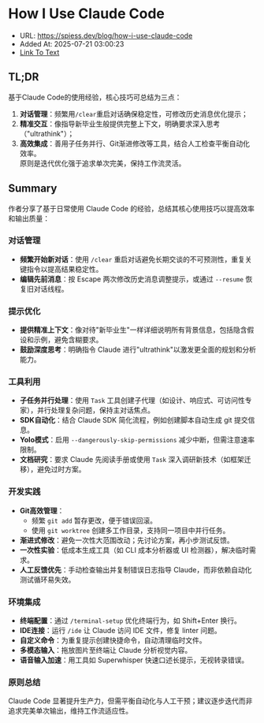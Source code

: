 # How I Use Claude Code
- URL: https://spiess.dev/blog/how-i-use-claude-code
- Added At: 2025-07-21 03:00:23
- [Link To Text](2025-07-21-how-i-use-claude-code_raw.md)

## TL;DR
基于Claude Code的使用经验，核心技巧可总结为三点：  
1. **对话管理**：频繁用`/clear`重启对话确保稳定性，可修改历史消息优化提示；  
2. **精准交互**：像指导新毕业生般提供完整上下文，明确要求深入思考（"ultrathink"）；  
3. **高效集成**：善用子任务并行、Git渐进修改等工具，结合人工检查平衡自动化效率。  
原则是迭代优化强于追求单次完美，保持工作流灵活。

## Summary
作者分享了基于日常使用 Claude Code 的经验，总结其核心使用技巧以提高效率和输出质量：

### 对话管理
- **频繁开始新对话**：使用 `/clear` 重启对话避免长期交谈的不可预测性，重复关键指令以提高结果稳定性。
- **编辑先前消息**：按 Escape 两次修改历史消息调整提示，或通过 `--resume` 恢复旧对话线程。

### 提示优化
- **提供精准上下文**：像对待"新毕业生"一样详细说明所有背景信息，包括隐含假设和示例，避免含糊要求。
- **鼓励深度思考**：明确指令 Claude 进行"ultrathink"以激发更全面的规划和分析能力。

### 工具利用
- **子任务并行处理**：使用 `Task` 工具创建子代理（如设计、响应式、可访问性专家），并行处理复杂问题，保持主对话焦点。
- **SDK自动化**：结合 Claude SDK 简化流程，例如创建脚本自动生成 git 提交信息。
- **Yolo模式**：启用 `--dangerously-skip-permissions` 减少中断，但需注意速率限制。
- **文档研究**：要求 Claude 先阅读手册或使用 `Task` 深入调研新技术（如框架迁移），避免过时方案。

### 开发实践
- **Git高效管理**：
  - 频繁 `git add` 暂存更改，便于错误回滚。
  - 使用 `git worktree` 创建多工作目录，支持同一项目中并行任务。
- **渐进式修改**：避免一次性大范围改动；先讨论方案，再小步测试反馈。
- **一次性实验**：低成本生成工具（如 CLI 成本分析器或 UI 检测器），解决临时需求。
- **人工反馈优先**：手动检查输出并复制错误日志指导 Claude，而非依赖自动化测试循环易失效。

### 环境集成
- **终端配置**：通过 `/terminal-setup` 优化终端行为，如 Shift+Enter 换行。
- **IDE连接**：运行 `/ide` 让 Claude 访问 IDE 文件，修复 linter 问题。
- **自定义命令**：为重复提示创建快捷命令，自动清理临时文件。
- **多模态输入**：拖放图片至终端让 Claude 分析视觉内容。
- **语音输入加速**：用工具如 Superwhisper 快速口述长提示，无视转录错误。

### 原则总结
Claude Code 显著提升生产力，但需平衡自动化与人工干预；建议逐步迭代而非追求完美单次输出，维持工作流适应性。
